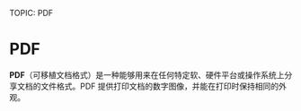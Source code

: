 TOPIC: PDF

# PDF

**PDF**（可移植文档格式）是一种能够用来在任何特定软、硬件平台或操作系统上分享文档的文件格式。PDF 提供打印文档的数字图像，并能在打印时保持相同的外观。
